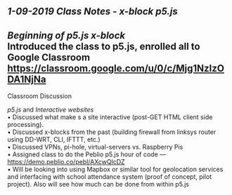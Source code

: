 *1-09-2019*
*Class Notes - x-block p5.js*
--

*Beginning of p5.js x-block*  
Introduced the class to p5.js, enrolled all to Google Classroom  
https://classroom.google.com/u/0/c/Mjg1NzIzODA1NjNa  
---
Classroom Discussion

*p5.js*  and *Interactive websites*  
• Discussed what make s a site interactive (post-GET HTML client side processing).  
• Discussed x-blocks from the past (building firewall from linksys router using DD-WRT, CLI, IFTTT, etc.)  
• Discussed VPNs, pi-hole, virtual-servers vs. Raspberry Pis  
• Assigned class to do the Peblio p5.js hour of code — https://demo.peblio.co/pebl/AXcwQlcDZ  
• Will be looking into using Mapbox or similar tool for geolocation services and interfacing with school attendance system (proof of concept, pilot project). Also will see how much can be done from within p5.js
